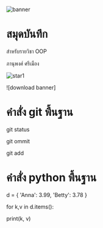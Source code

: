 ![banner](https://picsum.photos/800/250)

# สมุดบันทึก

สำหรับรายวิชา OOP

ภานุพงศ์ ศรีเมือง

![star1](https://github.com/maxnalao/maxnalao.Github.io/assets/159878175/35916f2b-45fc-40c6-8c70-3b012e5ace66)

![download banner]
# คำสั่ง git พื้นฐาน
git status

git ommit

git add

# คำสั่ง python พื้นฐาน

d = { 'Anna': 3.99, 'Betty': 3.78 }

for k,v in d.items():

   print(k, v)
